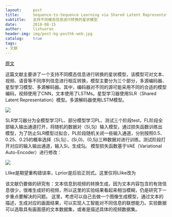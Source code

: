 ```yaml
---
layout:     post
title:      Sequence-to-Sequence Learning via Shared Latent Representation
subtitle:   支持不同模态信息进行转换的星状模型
date:       2018-08-15
author:     lizhuoran
header-img: img/post-bg-posthk-web.jpg
catalog:    true
tags:
- 文献
---
```


[原文](https://www.aaai.org/ocs/index.php/AAAI/AAAI18/paper/viewFile/16071/15955)

这篇文献主要讲了一个支持不同模态信息进行转换的星状模型，该模型可对文本、视频、语音等不同序列信息进行相互转换，模型主要分为三个部分，多源编码器、星型学习模型、多源解码器。其中，编码器对不同的源可能采用不同的合适的模型编码，视频使用了CNN，文本使用了LSTMs。星型学习器使用SLR（Shared Latent Representation）模型。多源解码器使用LSTM模型。

![](../img/)

SLR学习器分为全模型学习FL、部分模型学习PL、测试三个阶段test，FL阶段全部输入输出通道打开，将随机的数据对（Si,Sj）输入模型，通过损失函数训练出模型，为了防止SLR模型过拟合，PL阶段随机关闭一些输入通道，分别按照0.5、0.25、0.25的概率选择（Si,Sj）、(Si,0)、(0,Sj)三种数据对进行训练。测试阶段打开对应的输入输出通道，输入Si，生成Sj。
模型损失函数基于VAE（Variational Auto-Encoder）进行修改：

![](../img/)

Llike是期望重构错误率，Lprior是后验正则式。这里仅将Llike改为

该文献仍要做的研究有：文本信息到视频的转换生成，因为文本内容包含的有效信息很少，很难生成好的视频，所以这里的实验结果看起来相当模糊，仍是研究下一步重点要解决的问题。
这里，考虑可以自己去做一个图像生成模型，通过文本的描述，生成对应的画面结果，可以实现人工智能对不同信息的联想能力。实验数据可以选取具有画面感的文本数据集，或者是描述具体的视频数据集。
